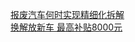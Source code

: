   
[报废汽车何时实现精细化拆解](http://www.dianyue.me/archives/902/90rwsdawdxihf64h/)  
[换解放新车 最高补贴8000元](http://www.dianyue.me/archives/958/1vjajhussukzguw0/)